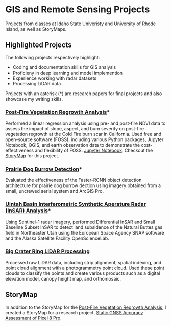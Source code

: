 # GIS and Remote Sensing Projects
Projects from classes at Idaho State Univeristy and University of Rhode Island, as well as StoryMaps.

## Highlighted Projects
The following projects respectively highlight:
* Coding and documentation skills for GIS analysis
* Proficieny in deep learning and model implemention
* Experience working with radar datasets
* Processing LiDAR data

Projects with an asterisk (*) are research papers for final projects and also showcase my writing skills.

### [Post-Fire Vegetation Regrowth Analysis](https://github.com/cmbappleby/gis_remote_sensing_projects/blob/main/post_fire_veg_regrowth_analysis.pdf)*
Performed a linear regression analysis using pre- and post-fire NDVI data to assess the impact of slope, aspect, and burn severity on post-fire vegetation regrowth at the Cold Fire burn scar in California. Used free and open-source software (FOSS), including various Python packages, Jupyter Notebook, QGIS, and earth observation data to demonstrate the cost-effectiveness and flexibility of FOSS. [Jupyter Notebook](https://github.com/cmbappleby/gis_remote_sensing_projects/blob/main/post_fire_veg_regrowth_analysis_Landsat.ipynb). Checkout the [StoryMap](https://storymaps.arcgis.com/stories/9c62be19687d43f5b8062bc423ea9c4c) for this project.

### [Prairie Dog Burrow Detection](https://github.com/cmbappleby/gis_remote_sensing_projects/blob/main/prairie_dog_burrow_detection_sUAS_DL.pdf)*
Evaluated the effectiveness of the Faster-RCNN object detection architecture for prairie dog burrow dection using imagery obtained from a small, uncrewed aerial system and ArcGIS Pro.

### [Uintah Basin Interferometric Synthetic Aperature Radar (InSAR) Analysis](https://github.com/cmbappleby/gis_remote_sensing_projects/blob/main/uintah_basin_InSAR_SBAS.pdf)*
Using Sentinel-1 radar imagery, performed Differential InSAR and Small Baseline Subset InSAR to detect land subsidence of the Natural Buttes gas field in Northeaster Utah using the European Space Agency SNAP software and the Alaska Satellite Facility OpenScienceLab.

### [Big Crater Ring LiDAR Processing](https://github.com/cmbappleby/gis_remote_sensing_projects/blob/main/LiDAR_crater_rings.pdf)
Processed raw LiDAR data, including strip alignment, spatial indexing, and point cloud alignment with a photogrammetry point cloud. Used these point clouds to classify the points and create various products such as a digital elevation model, canopy height map, and orthomosaic.

## StoryMap
In addition to the StoryMap for the [Post-Fire Vegetation Regrowth Analysis](https://storymaps.arcgis.com/stories/9c62be19687d43f5b8062bc423ea9c4c), I created a StoryMap for a research project, [Static GNSS Accuracy Assessment of Pixel 8 Pro](https://storymaps.arcgis.com/stories/60b5ebb4aa254eccb254d92e8056bfac).
